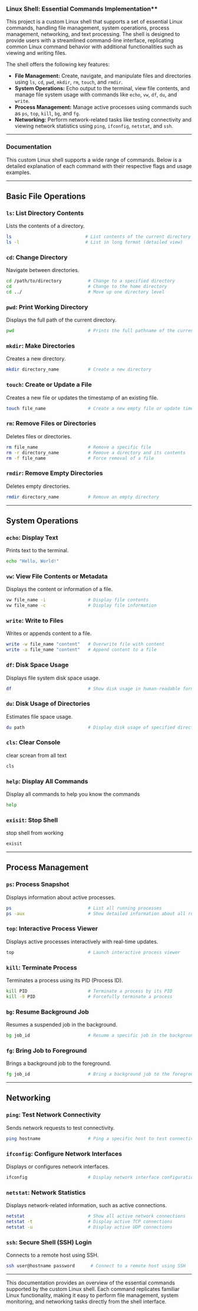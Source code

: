 ### Linux Shell: Essential Commands Implementation**

This project is a custom Linux shell that supports a set of essential Linux commands, handling file management, system operations, process management, networking, and text processing. The shell is designed to provide users with a streamlined command-line interface, replicating common Linux command behavior with additional functionalities such as viewing and writing files.

The shell offers the following key features:

- **File Management:** Create, navigate, and manipulate files and directories using `ls`, `cd`, `pwd`, `mkdir`, `rm`, `touch`, and `rmdir`.
- **System Operations:** Echo output to the terminal, view file contents, and manage file system usage with commands like `echo`, `vw`, `df`, `du`, and `write`.
- **Process Management:** Manage active processes using commands such as `ps`, `top`, `kill`, `bg`, and `fg`.
- **Networking:** Perform network-related tasks like testing connectivity and viewing network statistics using `ping`, `ifconfig`, `netstat`, and `ssh`.

---

### Documentation

This custom Linux shell supports a wide range of commands. Below is a detailed explanation of each command with their respective flags and usage examples.

---

## Basic File Operations

### `ls`: List Directory Contents

Lists the contents of a directory.

```bash
ls                            # List contents of the current directory
ls -l                         # List in long format (detailed view)
```

### `cd`: Change Directory

Navigate between directories.

```bash
cd /path/to/directory          # Change to a specified directory
cd                             # Change to the home directory
cd ../                         # Move up one directory level
```

### `pwd`: Print Working Directory

Displays the full path of the current directory.

```bash
pwd                            # Prints the full pathname of the current directory
```

### `mkdir`: Make Directories

Creates a new directory.

```bash
mkdir directory_name           # Create a new directory
```

### `touch`: Create or Update a File

Creates a new file or updates the timestamp of an existing file.

```bash
touch file_name                # Create a new empty file or update timestamp
```

### `rm`: Remove Files or Directories

Deletes files or directories.

```bash
rm file_name                   # Remove a specific file
rm -r directory_name           # Remove a directory and its contents
rm -f file_name                # Force removal of a file
```

### `rmdir`: Remove Empty Directories

Deletes empty directories.

```bash
rmdir directory_name           # Remove an empty directory
```

---

## System Operations

### `echo`: Display Text

Prints text to the terminal.

```bash
echo "Hello, World!"
```

### `vw`: View File Contents or Metadata

Displays the content or information of a file.

```bash
vw file_name -i                # Display file contents
vw file_name -c                # Display file information
```

### `write`: Write to Files

Writes or appends content to a file.

```bash
write -w file_name "content"   # Overwrite file with content
write -a file_name "content"   # Append content to a file
```

### `df`: Disk Space Usage

Displays file system disk space usage.

```bash
df                             # Show disk usage in human-readable format
```

### `du`: Disk Usage of Directories

Estimates file space usage.

```bash
du path                        # Display disk usage of specified directory
```

### `cls`: Clear Console

clear screan from all text

```bash
cls                        
```

### `help`: Display All Commands

Display all commands to help you know the commands
```bash
help
```
### `exisit`: Stop Shell

stop shell from working

```bash
exisit
```
---

## Process Management

### `ps`: Process Snapshot

Displays information about active processes.

```bash
ps                             # List all running processes
ps -aux                        # Show detailed information about all running processes
```

### `top`: Interactive Process Viewer

Displays active processes interactively with real-time updates.

```bash
top                            # Launch interactive process viewer
```

### `kill`: Terminate Process

Terminates a process using its PID (Process ID).

```bash
kill PID                       # Terminate a process by its PID
kill -9 PID                    # Forcefully terminate a process
```

### `bg`: Resume Background Job

Resumes a suspended job in the background.

```bash
bg job_id                      # Resume a specific job in the background
```

### `fg`: Bring Job to Foreground

Brings a background job to the foreground.

```bash
fg job_id                      # Bring a background job to the foreground
```

---

## Networking

### `ping`: Test Network Connectivity

Sends network requests to test connectivity.

```bash
ping hostname                  # Ping a specific host to test connectivity
```

### `ifconfig`: Configure Network Interfaces

Displays or configures network interfaces.

```bash
ifconfig                       # Display network interface configuration
```

### `netstat`: Network Statistics

Displays network-related information, such as active connections.

```bash
netstat                        # Show all active network connections
netstat -t                     # Display active TCP connections
netstat -u                     # Display active UDP connections
```

### `ssh`: Secure Shell (SSH) Login

Connects to a remote host using SSH.

```bash
ssh user@hostname password      # Connect to a remote host using SSH
```

---

This documentation provides an overview of the essential commands supported by the custom Linux shell. Each command replicates familiar Linux functionality, making it easy to perform file management, system monitoring, and networking tasks directly from the shell interface.
